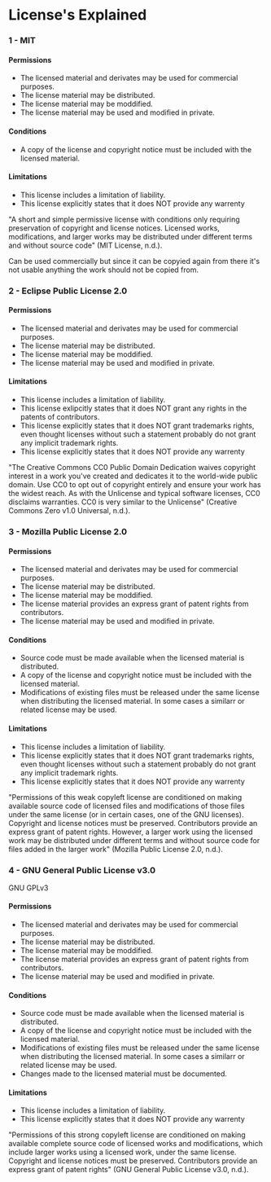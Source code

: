 # License's Explained

### 1 - MIT

#### Permissions
* The licensed material and derivates may be used for commercial purposes.
* The license material may be distributed.
* The license material may be moddified.
* The license material may be used and modified in private.

#### Conditions
* A copy of the license and copyright notice must be included with the licensed material.

#### Limitations
* This license includes a limitation of liability.
* This license explicitly states that it does NOT provide any warrenty

"A short and simple permissive license with conditions only requiring preservation of copyright and license notices. Licensed works, modifications, and larger works may be distributed under different terms and without source code" (MIT License, n.d.).

Can be used commercially but since it can be copyied again from there it's not usable anything the work should not be copied from.

### 2 - Eclipse Public License 2.0

#### Permissions
* The licensed material and derivates may be used for commercial purposes.
* The license material may be distributed.
* The license material may be moddified.
* The license material may be used and modified in private.

#### Limitations
* This license includes a limitation of liability.
* This license exlipcitly states that it does NOT grant any rights in the patents of contributors.
* This license explicitly states that it does NOT grant trademarks rights, even thought licenses without such a statement probably do not grant any implicit trademark rights.
* This license explicitly states that it does NOT provide any warrenty

"The Creative Commons CC0 Public Domain Dedication waives copyright interest in a work you've created and dedicates it to the world-wide public domain. Use CC0 to opt out of copyright entirely and ensure your work has the widest reach. As with the Unlicense and typical software licenses, CC0 disclaims warranties. CC0 is very similar to the Unlicense" (Creative Commons Zero v1.0 Universal, n.d.).



### 3 - Mozilla Public License 2.0

#### Permissions
* The licensed material and derivates may be used for commercial purposes.
* The license material may be distributed.
* The license material may be moddified.
* The license material provides an express grant of patent rights from contributors.
* The license material may be used and modified in private.

#### Conditions
* Source code must be made available when the licensed material is distributed.
* A copy of the license and copyright notice must be included with the licensed material.
* Modifications of existing files must be released under the same license when distributing the licensed material. In some cases a similarr or related license may be used.

#### Limitations
* This license includes a limitation of liability.
* This license explicitly states that it does NOT grant trademarks rights, even thought licenses without such a statement probably do not grant any implicit trademark rights.
* This license explicitly states that it does NOT provide any warrenty

"Permissions of this weak copyleft license are conditioned on making available source code of licensed files and modifications of those files under the same license (or in certain cases, one of the GNU licenses). Copyright and license notices must be preserved. Contributors provide an express grant of patent rights. However, a larger work using the licensed work may be distributed under different terms and without source code for files added in the larger work" (Mozilla Public License 2.0, n.d.).



### 4 - GNU General Public License v3.0
GNU GPLv3

#### Permissions
* The licensed material and derivates may be used for commercial purposes.
* The license material may be distributed.
* The license material may be moddified.
* The license material provides an express grant of patent rights from contributors.
* The license material may be used and modified in private.

#### Conditions
* Source code must be made available when the licensed material is distributed.
* A copy of the license and copyright notice must be included with the licensed material.
* Modifications of existing files must be released under the same license when distributing the licensed material. In some cases a similarr or related license may be used.
* Changes made to the licensed material must be documented.

#### Limitations
* This license includes a limitation of liability.
* This license explicitly states that it does NOT provide any warrenty

"Permissions of this strong copyleft license are conditioned on making available complete source code of licensed works and modifications, which include larger works using a licensed work, under the same license. Copyright and license notices must be preserved. Contributors provide an express grant of patent rights" (GNU General Public License v3.0, n.d.).